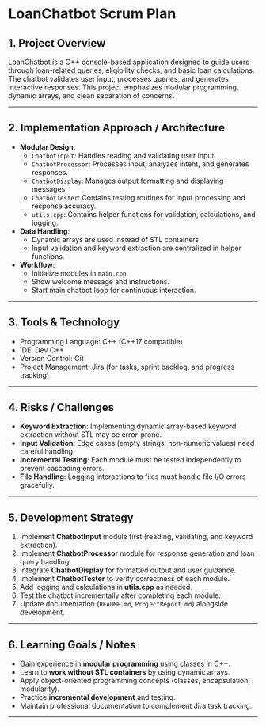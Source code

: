 # LoanChatbot Scrum Plan

## 1. Project Overview
LoanChatbot is a C++ console-based application designed to guide users through loan-related queries, eligibility checks, and basic loan calculations. The chatbot validates user input, processes queries, and generates interactive responses. This project emphasizes modular programming, dynamic arrays, and clean separation of concerns.

---

## 2. Implementation Approach / Architecture
- **Modular Design**:
  - `ChatbotInput`: Handles reading and validating user input.
  - `ChatbotProcessor`: Processes input, analyzes intent, and generates responses.
  - `ChatbotDisplay`: Manages output formatting and displaying messages.
  - `ChatbotTester`: Contains testing routines for input processing and response accuracy.
  - `utils.cpp`: Contains helper functions for validation, calculations, and logging.
- **Data Handling**:
  - Dynamic arrays are used instead of STL containers.
  - Input validation and keyword extraction are centralized in helper functions.
- **Workflow**:
  - Initialize modules in `main.cpp`.
  - Show welcome message and instructions.
  - Start main chatbot loop for continuous interaction.

---

## 3. Tools & Technology
- Programming Language: C++ (C++17 compatible)
- IDE: Dev C++
- Version Control: Git
- Project Management: Jira (for tasks, sprint backlog, and progress tracking)

---

## 4. Risks / Challenges
- **Keyword Extraction**: Implementing dynamic array-based keyword extraction without STL may be error-prone.
- **Input Validation**: Edge cases (empty strings, non-numeric values) need careful handling.
- **Incremental Testing**: Each module must be tested independently to prevent cascading errors.
- **File Handling**: Logging interactions to files must handle file I/O errors gracefully.

---

## 5. Development Strategy
1. Implement **ChatbotInput** module first (reading, validating, and keyword extraction).
2. Implement **ChatbotProcessor** module for response generation and loan query handling.
3. Integrate **ChatbotDisplay** for formatted output and user guidance.
4. Implement **ChatbotTester** to verify correctness of each module.
5. Add logging and calculations in **utils.cpp** as needed.
6. Test the chatbot incrementally after completing each module.
7. Update documentation (`README.md`, `ProjectReport.md`) alongside development.

---

## 6. Learning Goals / Notes
- Gain experience in **modular programming** using classes in C++.
- Learn to **work without STL containers** by using dynamic arrays.
- Apply object-oriented programming concepts (classes, encapsulation, modularity).
- Practice **incremental development** and testing.
- Maintain professional documentation to complement Jira task tracking.

---
